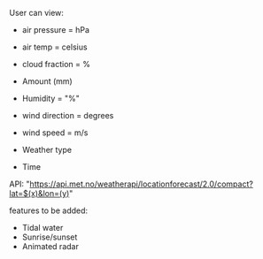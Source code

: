 User can view:

- air pressure = hPa
- air temp = celsius
- cloud fraction = %
- Amount (mm)
- Humidity = "%"
- wind direction = degrees
- wind speed = m/s

- Weather type
- Time

API:
"https://api.met.no/weatherapi/locationforecast/2.0/compact?lat=$(x)&lon=(y)"


features to be added: 
- Tidal water
- Sunrise/sunset
- Animated radar
